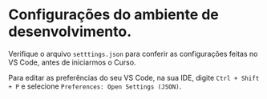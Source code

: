 # Configurações do ambiente de desenvolvimento.

Verifique o arquivo `setttings.json` para conferir as configurações feitas no 
VS Code, antes de iniciarmos o Curso.

Para editar as preferências do seu VS Code, na sua IDE, digite 
`Ctrl + Shift + P` e selecione `Preferences: Open Settings (JSON)`.
